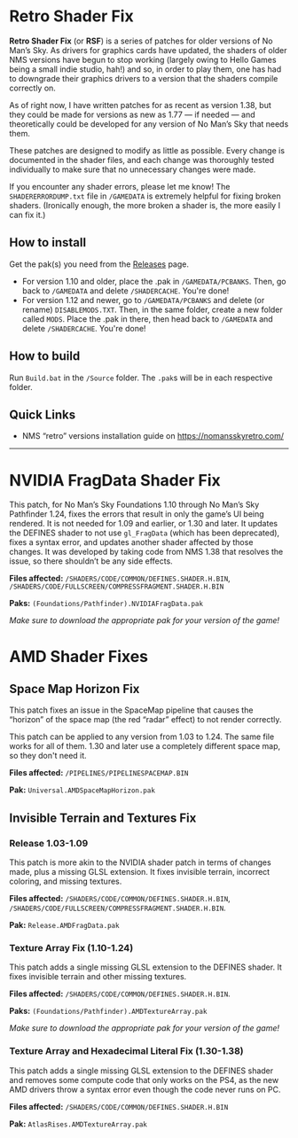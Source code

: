 # Retro Shader Fix

**Retro Shader Fix** (or **RSF**) is a series of patches for older versions of No Man’s Sky. As drivers for graphics cards have updated, the shaders of older NMS versions have begun to stop working (largely owing to Hello Games being a small indie studio, hah!) and so, in order to play them, one has had to downgrade their graphics drivers to a version that the shaders compile correctly on.

As of right now, I have written patches for as recent as version 1.38, but they could be made for versions as new as 1.77 — if needed — and theoretically could be developed for any version of No Man’s Sky that needs them. 

These patches are designed to modify as little as possible. Every change is documented in the shader files, and each change was thoroughly tested individually to make sure that no unnecessary changes were made. 

If you encounter any shader errors, please let me know! The `SHADERERRORDUMP.txt` file in `/GAMEDATA` is extremely helpful for fixing broken shaders. (Ironically enough, the more broken a shader is, the more easily I can fix it.)

## How to install
Get the pak(s) you need from the [Releases](https://github.com/EthanRDoesMC/RetroShaderFix/releases) page.
- For version 1.10 and older, place the .pak in `/GAMEDATA/PCBANKS`. Then, go back to `/GAMEDATA` and delete `/SHADERCACHE`. You're done!
- For version 1.12 and newer, go to `/GAMEDATA/PCBANKS` and delete (or rename) `DISABLEMODS.TXT`. Then, in the same folder, create a new folder called `MODS`. Place the .pak in there, then head back to `/GAMEDATA` and delete `/SHADERCACHE`. You're done!

## How to build
Run `Build.bat` in the `/Source` folder. The `.pak`s will be in each respective folder.

## Quick Links
- NMS “retro” versions installation guide on https://nomansskyretro.com/

- - - -
# NVIDIA FragData Shader Fix
This patch, for No Man’s Sky Foundations 1.10 through No Man’s Sky Pathfinder 1.24, fixes the errors that result in only the game’s UI being rendered. It is not needed for 1.09 and earlier, or 1.30 and later. 
It updates the DEFINES shader to not use `gl_FragData` (which has been deprecated), fixes a syntax error, and updates another shader affected by those changes. 
It was developed by taking code from NMS 1.38 that resolves the issue, so there shouldn’t be any side effects. 

**Files affected:** `/SHADERS/CODE/COMMON/DEFINES.SHADER.H.BIN`, `/SHADERS/CODE/FULLSCREEN/COMPRESSFRAGMENT.SHADER.H.BIN`

**Paks:** `(Foundations/Pathfinder).NVIDIAFragData.pak`

*Make sure to download the appropriate pak for your version of the game!*

# AMD Shader Fixes
## Space Map Horizon Fix
This patch fixes an issue in the SpaceMap pipeline that causes the “horizon” of the space map (the red “radar” effect) to not render correctly. 

This patch can be applied to any version from 1.03 to 1.24. The same file works for all of them. 1.30 and later use a completely different space map, so they don't need it.

**Files affected:** `/PIPELINES/PIPELINESPACEMAP.BIN`

**Pak:** `Universal.AMDSpaceMapHorizon.pak`

## Invisible Terrain and Textures Fix

### Release 1.03-1.09
This patch is more akin to the NVIDIA shader patch in terms of changes made, plus a missing GLSL extension. It fixes invisible terrain, incorrect coloring, and missing textures. 

**Files affected:** `/SHADERS/CODE/COMMON/DEFINES.SHADER.H.BIN`, `/SHADERS/CODE/FULLSCREEN/COMPRESSFRAGMENT.SHADER.H.BIN`.

**Pak:** `Release.AMDFragData.pak`

### Texture Array Fix (1.10-1.24)
This patch adds a single missing GLSL extension to the DEFINES shader. It fixes invisible terrain and other missing textures. 

**Files affected:** `/SHADERS/CODE/COMMON/DEFINES.SHADER.H.BIN`.

**Paks:** `(Foundations/Pathfinder).AMDTextureArray.pak`

*Make sure to download the appropriate pak for your version of the game!*

### Texture Array and Hexadecimal Literal Fix (1.30-1.38)
This patch adds a single missing GLSL extension to the DEFINES shader and removes some compute code that only works on the PS4, as the new AMD drivers throw a syntax error even though the code never runs on PC.

**Files affected:** `/SHADERS/CODE/COMMON/DEFINES.SHADER.H.BIN`

**Pak:** `AtlasRises.AMDTextureArray.pak`